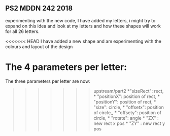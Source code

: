 ## PS2 MDDN 242 2018

experimenting with the new code, I have added my letters, i might try to expand on this idea and look at my letters and how these shapes will work for all 26 letters. 

<<<<<<< HEAD
I have added a new shape and am experimenting with the colours and layout of the design 

The 4 parameters per letter:
=======

The three parameters per letter are now:
>>>>>>> upstream/part2
   	*"sizeRect": rect,
    * "positionX": position of rect,
    * "positionY": position of rect,
    * "size": circle,
    * "offsetx": position of circle,,
    * "offsety": position of circle,
    * "rotate": angle
    * "ZX" : new rect x pos
    * "ZY" : new rect y pos 
